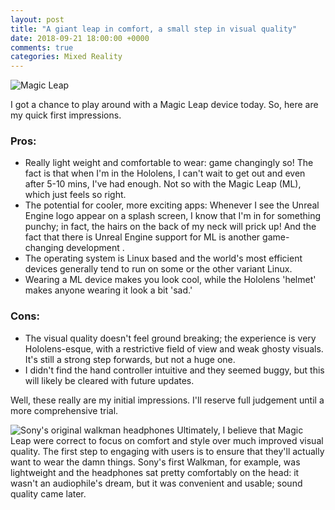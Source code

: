 ```yaml
---
layout: post
title: "A giant leap in comfort, a small step in visual quality"
date: 2018-09-21 18:00:00 +0000
comments: true
categories: Mixed Reality
---
```

![Magic Leap](https://www.magicleap.com/_next/images/6bb6a7f36d800beb41f6fd7edea6e21f.jpg)

I got a chance to play around with a Magic Leap device today. So, here are my quick first impressions.

### Pros: 
- Really light weight and comfortable to wear: game changingly so! The fact is that when I'm in the Hololens, I can't wait to get out and even after 5-10 mins, I've had enough. Not so with the Magic Leap (ML), which just feels so right. 
- The potential for cooler, more exciting apps: Whenever I see the Unreal Engine logo appear on a splash screen, I know that I'm in for something punchy; in fact, the hairs on the back of my neck will prick up! And the fact that there is Unreal Engine support for ML is  another game-changing development .
- The operating system is Linux based and the world's most efficient devices generally tend to run on some or the other variant Linux.
- Wearing a ML device makes you look cool, while the Hololens 'helmet' makes anyone wearing it look a bit 'sad.'

### Cons:
- The visual quality doesn't feel ground breaking; the experience is very Hololens-esque, with a restrictive field of view and weak ghosty visuals. It's still a strong step forwards, but not a huge one.
- I didn't find the hand controller intuitive and they seemed buggy, but this will likely be cleared with future updates.

Well, these really are my initial impressions. I'll reserve full judgement until a more comprehensive trial.

![Sony's original walkman headphones](https://d3ecqbn6etsqar.cloudfront.net/YJkSqQ7k7h_OsOjQfGEZ34Pxo98=/1440x720/smart/487683.jpg)
Ultimately, I believe that Magic Leap were correct to focus on comfort and style over much improved visual quality. The first step to engaging with users is to ensure that they'll actually want to wear the damn things.  Sony's first Walkman, for example, was lightweight and the headphones sat pretty comfortably on the head: it wasn't an audiophile's dream, but it was convenient and usable; sound quality came later.